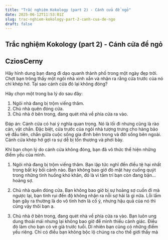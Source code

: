 ```yaml
---
title: "Trắc nghiệm Kokology (part 2) - Cánh cửa để ngỏ"
date: 2025-06-12T11:53:01Z
slug: trac-nghiem-kokology-part-2-canh-cua-de-ngo
draft: false
---
```


## Trắc nghiệm Kokology (part 2) - Cánh cửa để ngỏ

## CziosCerny

Hãy hình dung bạn đang đi dạo quanh thành phố trong một ngày đẹp trời. Chợt bạn trông thấy một ngôi nhà xinh xắn và nhận ra rằng cửa trước của nó chỉ khép hờ. Tại sao cánh cửa đó lại không đóng?​

Hãy chọn một trong ba lý do sau đây:

1. Ngôi nhà đang bị trộm viếng thăm.
2. Chủ nhà quên đóng cửa.
3. Chủ nhà ở bên trong, đang quét nhà về phía cửa ra vào.​


Đáp án:
Cánh cửa có hai ý nghĩa quan trọng. Nó là lối đi nhưng cũng là rào cản, vật chắn. Đặc biệt, cửa trước của ngôi nhà tượng trưng cho hàng bảo vệ đầu tiên, chắn giữa cuộc sống gia đình bên trong và đời sống bên ngoài. Cánh cửa khép hờ gợi ra sự dễ bị tổn thương và phơi bày.​

Khi bạn chọn lý do cánh cửa không đóng, bạn đã vô thức thể hiện những điểm yếu của mình.

1. Ngôi nhà đang bị trộm viếng thăm.
Bạn lập tức nghĩ đến điều tệ hại nhất trong bất kỳ bối cảnh nào. Bạn không bao giờ đỏ mặt hay cuống quýt trong những tình huống khó khăn, đó là vì tâm trí bạn còn đang bận... hoảng sợ.

2. Chủ nhà quên đóng cửa.
Bạn không bao giờ bị sự hoảng sợ cuốn đi mà ngược lại, bạn tỉnh rụi đến độ không nhận ra nỗi sợ hãi là gì nữa. Lỗi lầm bạn gây ra thường là do vô tình hơn là cố ý, nhưng hậu quả của nó thì cũng vậy thôi bạn ạ.

3. Chủ nhà ở bên trong, đang quét nhà về phía cửa ra vào.
Bạn luôn ung dung thoải mái nhưng lại không bao giờ để mình thiếu cảnh giác. Điều đó làm cho bạn có vẻ già trước tuổi. Dĩ nhiên bạn cũng có những điểm yếu riêng. Chỉ có điều bạn không bộc lộ chúng ra cho thế giới thấy mà ​